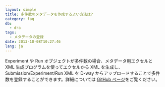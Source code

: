 ```yaml
---
layout: simple
title: 多件数のメタデータを作成するよい方法は?
category: faq
db:
  - dra
tags: 
  - メタデータの登録
date: 2013-10-08T10:27:46
lang: ja
---
```




<p>Experiment や Run オブジェクトが多件数の場合、メタデータ用エクセルと XML 生成プログラムを使ってエクセルから XML を生成し、Submission/Experiment/Run XML を D-way からアップロードすることで多件数を登録することができます。詳細については <a href="https://github.com/ddbj/submission-excel2xml">GitHub ページ</a>をご覧ください。</p>